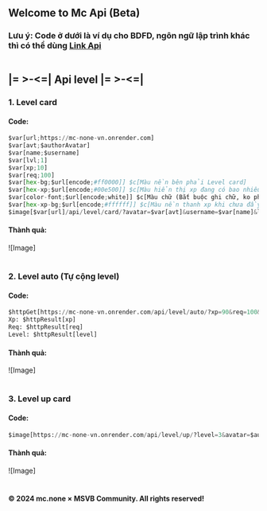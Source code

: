 ## Welcome to Mc Api (Beta)
### Lưu ý: Code ở dưới là ví dụ cho BDFD, ngôn ngữ lập trình khác thì có thể dùng [Link Api](https://mc-none-vn.onrender.com)
```
```
## |= >-<=| Api level |= >-<=|
### 1. Level card
#### Code:
```python
$var[url;https://mc-none-vn.onrender.com]
$var[avt;$authorAvatar]
$var[name;$username]
$var[lvl;1]
$var[xp;10]
$var[req;100]
$var[hex-bg;$url[encode;#ff0000]] $c[Màu nền bên phải Level card]
$var[hex-xp;$url[encode;#00e500]] $c[Màu hiển thị xp đang có bao nhiêu]
$var[color-font;$url[encode;white]] $c[Màu chữ (Bắt buộc ghi chữ, ko phải hex)]
$var[hex-xp-bg;$url[encode;#ffffff]] $c[Màu nền thanh xp khi chưa đầy thanh]
$image[$var[url]/api/level/card/?avatar=$var[avt]&username=$var[name]&level=$var[lvl]&xp=$var[xp]&req=$var[req]&color_bg=$var[hex-bg]&color_xp=$var[hex-xp]&color_font=$var[color-font]&color_xp_bg=$var[hex-xp-bg]]
```
#### Thành quả:
![Image]
# 
### 2. Level auto (Tự cộng level)
#### Code:
```python
$httpGet[https://mc-none-vn.onrender.com/api/level/auto/?xp=90&req=100&level=2&add=5]
Xp: $httpResult[xp]
Req: $httpResult[req]
Level: $httpResult[level]
```
#### Thành quả:
![Image]
# 
### 3. Level up card
#### Code:
```python
$image[https://mc-none-vn.onrender.com/api/level/up/?level=3&avatar=$authorAvatar]
```
#### Thành quả:
![Image]
# 
#### © 2024 mc.none × MSVB Community. All rights reserved!